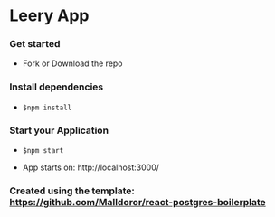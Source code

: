 # Leery App

 ### Get started
- Fork or Download the repo

 ### Install dependencies
- `$npm install`

 ### Start your Application
- `$npm start` 

- App starts on: http://localhost:3000/

### Created using the template: https://github.com/Malldoror/react-postgres-boilerplate
